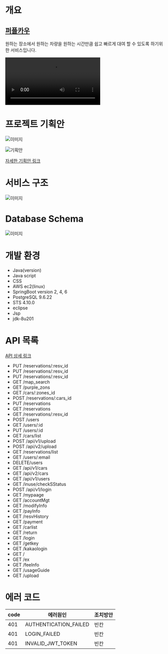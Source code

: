 
# 개요

## [퍼플카우](localhost:8088)

원하는 장소에서 원하는 차량을 원하는 시간만큼 쉽고 빠르게 대여 할 수 있도록 하기위한 서비스입니다.  

![서비스 데모 동영상 ](hhttps://user-images.githubusercontent.com/85234019/123049730-d9ab3580-d43a-11eb-9ae1-ca3bff590c71.mp4)

# 프로젝트 기획안

![이미지](https://user-images.githubusercontent.com/85234019/123040321-88954480-d42e-11eb-9f92-3deaf09e59b7.PNG)

![기획안](https://user-images.githubusercontent.com/85234019/123058365-b6d14f00-d443-11eb-914f-391536b249dd.PNG)

[자세한 기획안 링크](https://github.com/noburi04/SPC_LAB1/files/6713046/figma.pdf)
# 서비스 구조

![이미지](https://user-images.githubusercontent.com/85234019/123045209-969a9380-d435-11eb-9d6d-acda152efc63.PNG)

# Database Schema

![이미지](https://user-images.githubusercontent.com/85234019/123047799-ab2c5b00-d438-11eb-8ecb-4bc02466aea7.PNG)

# 개발 환경

- Java(version)
- Java script
- CSS
- AWS ec2(linux)
- SpringBoot version 2, 4, 6
- PostgreSQL 9.6.22
- STS 4.10.0
- eclipse
- Jsp
- jdk-8u201

# API 목록

[API 상세 링크](https://github.com/threejo/purplecow/blob/yoontest/api.md)

- PUT	/reservations/:resv_id
- PUT	/reservations/:resv_id
- PUT	/reservations/:resv_id
- GET	/map_search
- GET	/purple_zons
- GET	/cars/:zones_id
- POST	/reservations/:cars_id
- PUT	/reservations
- GET	/reservations
- GET	/reservations/:resv_id
- POST	/users
- GET	/users/:id
- PUT	/users/:id
- GET   /cars/list
- POST  /api/v1/upload
- POST  /api/v2/upload
- GET   /reservations/list
- GET   /users/:email
- DELETE/users
- GET   /api/v1/cars
- GET   /api/v2/cars
- GET   /api/v1/users
- GET   /inuse/checkSStatus
- POST  /api/v1/login
- GET   /mypaage
- GET   /accountMgt
- GET   /modifyInfo
- GET   /payInfo
- GET   /resvHistory
- GET   /payment
- GET   /carlist
- GET   /return
- GET   /login
- GET   /getkey
- GET   /kakaologin
- GET   /
- GET   /ex
- GET   /feeInfo
- GET   /usageGuide
- GET   /upload


# 에러 코드

|code|에러원인|조치방안|
|----|----|----|
|401|AUTHENTICATION_FAILED|빈칸|
|401|LOGIN_FAILED|빈칸|
|401|INVALID_JWT_TOKEN|빈칸|
